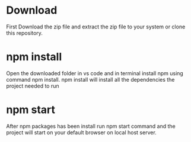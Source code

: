 
# Download
First Download the zip file and extract the zip file to your system or clone this repository.

# npm install
Open the downloaded folder in vs code and in terminal install npm using command npm install.
npm install will install all the dependencies the project needed to run

# npm start
After npm packages has been install run npm start command and the project will start on your default browser on local host server.
